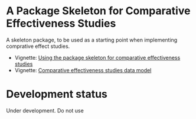 A Package Skeleton for Comparative Effectiveness Studies
========================================================

A skeleton package, to be used as a starting point when implementing comprative effect studies.

* Vignette: [Using the package skeleton for comparative effectiveness studies](https://github.com/OHDSI/SkeletonComparativeEffectStudy/raw/master/inst/doc/UsingSkeletonPackage.pdf)
* Vignette: [Comparative effectiveness studies data model](https://github.com/OHDSI/SkeletonComparativeEffectStudy/raw/master/inst/doc/DataModel.pdf)

# Development status

Under development. Do not use
